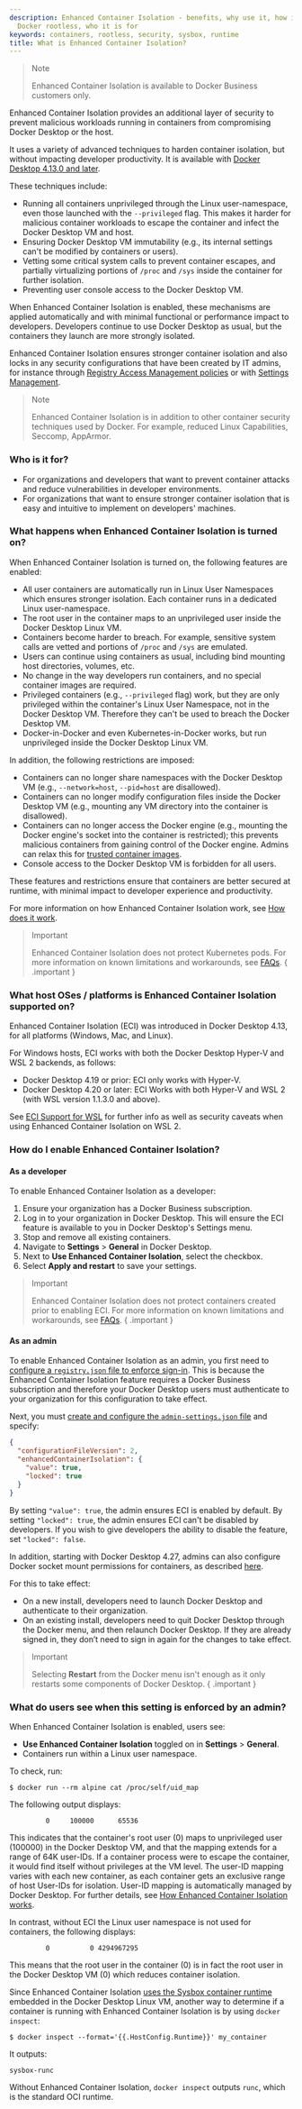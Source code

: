 ```yaml
---
description: Enhanced Container Isolation - benefits, why use it, how it differs to
  Docker rootless, who it is for
keywords: containers, rootless, security, sysbox, runtime
title: What is Enhanced Container Isolation?
---
```


> Note
>
> Enhanced Container Isolation is available to Docker Business customers only.

Enhanced Container Isolation provides an additional layer of security to prevent malicious workloads running in containers from compromising Docker Desktop or the host.

It uses a variety of advanced techniques to harden container isolation, but without impacting developer productivity. It is available with [Docker Desktop 4.13.0 and later](../../release-notes.md).

These techniques include:
- Running all containers unprivileged through the Linux user-namespace, even those launched with the `--privileged` flag. This makes it harder for malicious container workloads to escape the container and infect the Docker Desktop VM and host.
- Ensuring Docker Desktop VM immutability (e.g., its internal settings can't be modified by containers or users).
- Vetting some critical system calls to prevent container escapes, and partially virtualizing portions of `/proc` and `/sys` inside the container for further isolation.
- Preventing user console access to the Docker Desktop VM.

When Enhanced Container Isolation is enabled, these mechanisms are applied automatically and with minimal functional or performance impact to developers. Developers continue to use Docker Desktop as usual, but the containers they launch are more strongly isolated.

Enhanced Container Isolation ensures stronger container isolation and also locks in any security configurations that have been created by IT admins, for instance through [Registry Access Management policies](../../../security/for-admins/registry-access-management.md) or with [Settings Management](../settings-management/index.md).

> Note
>
> Enhanced Container Isolation is in addition to other container security techniques used by Docker. For example, reduced Linux Capabilities, Seccomp, AppArmor.

### Who is it for?

- For organizations and developers that want to prevent container attacks and reduce vulnerabilities in developer environments.
- For organizations that want to ensure stronger container isolation that is easy and intuitive to implement on developers' machines.

### What happens when Enhanced Container Isolation is turned on?

When Enhanced Container Isolation is turned on, the following features are enabled:

- All user containers are automatically run in Linux User Namespaces which ensures stronger isolation. Each container runs in a dedicated Linux user-namespace.
- The root user in the container maps to an unprivileged user inside the Docker Desktop Linux VM.
- Containers become harder to breach. For example, sensitive system calls are vetted and portions of `/proc` and `/sys` are emulated.
- Users can continue using containers as usual, including bind mounting host directories, volumes, etc.
- No change in the way developers run containers, and no special container images are required.
- Privileged containers (e.g., `--privileged` flag) work, but they are only privileged within the container's Linux User Namespace, not in the Docker Desktop VM. Therefore they can't be used to breach the Docker Desktop VM.
- Docker-in-Docker and even Kubernetes-in-Docker works, but run unprivileged inside the Docker Desktop Linux VM.

In addition, the following restrictions are imposed:

- Containers can no longer share namespaces with the Docker Desktop VM (e.g., `--network=host`, `--pid=host` are disallowed).
- Containers can no longer modify configuration files inside the Docker Desktop VM (e.g., mounting any VM directory into the container is disallowed).
- Containers can no longer access the Docker engine (e.g., mounting the Docker engine's socket into the container is restricted); this prevents malicious containers from gaining control of the Docker engine. Admins can relax this for [trusted container images](config.md).
- Console access to the Docker Desktop VM is forbidden for all users.

These features and restrictions ensure that containers are better secured at runtime, with minimal impact to developer experience and productivity.

For more information on how Enhanced Container Isolation work, see [How does it work](how-eci-works.md).

> Important
>
> Enhanced Container Isolation does not protect Kubernetes pods. For more information on known limitations and workarounds, see [FAQs](../../../faq/security/eci-faq.md).
{ .important }

### What host OSes / platforms is Enhanced Container Isolation supported on?

Enhanced Container Isolation (ECI) was introduced in Docker Desktop 4.13, for all platforms (Windows, Mac, and Linux).

For Windows hosts, ECI works with both the Docker Desktop Hyper-V and WSL 2 backends, as follows:

- Docker Desktop 4.19 or prior: ECI only works with Hyper-V.
- Docker Desktop 4.20 or later: ECI Works with both Hyper-V and WSL 2 (with WSL version 1.1.3.0 and above).

See [ECI Support for WSL](limitations.md#eci-support-for-wsl) for further info as well as security caveats when using Enhanced Container Isolation on WSL 2.

### How do I enable Enhanced Container Isolation?

#### As a developer

To enable Enhanced Container Isolation as a developer:
1. Ensure your organization has a Docker Business subscription.
2. Log in to your organization in Docker Desktop. This will ensure the ECI feature is available to you in Docker Desktop's Settings menu.
3. Stop and remove all existing containers.
4. Navigate to **Settings** > **General** in Docker Desktop.
5. Next to **Use Enhanced Container Isolation**, select the checkbox.
6. Select **Apply and restart** to save your settings.

> Important
>
> Enhanced Container Isolation does not protect containers created prior to enabling ECI. For more information on known limitations and workarounds, see [FAQs](../../../faq/security/eci-faq.md).
{ .important }

#### As an admin

To enable Enhanced Container Isolation as an admin, you first need to [configure a `registry.json` file to enforce sign-in](../../../security/for-admins/configure-sign-in.md).
This is because the Enhanced Container Isolation feature requires a Docker
Business subscription and therefore your Docker Desktop users must authenticate
to your organization for this configuration to take effect.

Next, you must [create and configure the `admin-settings.json` file](../settings-management/configure.md) and specify:

```json
{
  "configurationFileVersion": 2,
  "enhancedContainerIsolation": {
    "value": true,
    "locked": true
  }
}
```

By setting `"value": true`, the admin ensures ECI is enabled by default. By
setting `"locked": true`, the admin ensures ECI can't be disabled by
developers. If you wish to give developers the ability to disable the feature,
set `"locked": false`.

In addition, starting with Docker Desktop 4.27, admins can also configure Docker
socket mount permissions for containers, as described [here](config.md).

For this to take effect:

- On a new install, developers need to launch Docker Desktop and authenticate to their organization.
- On an existing install, developers need to quit Docker Desktop through the Docker menu, and then relaunch Docker Desktop. If they are already signed in, they don’t need to sign in again for the changes to take effect.

> Important
>
> Selecting **Restart** from the Docker menu isn't enough as it only restarts some components of Docker Desktop.
{ .important }

### What do users see when this setting is enforced by an admin?

When Enhanced Container Isolation is enabled, users see:
- **Use Enhanced Container Isolation** toggled on in **Settings** > **General**.
- Containers run within a Linux user namespace.

To check, run:

```console
$ docker run --rm alpine cat /proc/self/uid_map
```

The following output displays:

```text
         0     100000      65536
```

This indicates that the container's root user (0) maps to unprivileged user
(100000) in the Docker Desktop VM, and that the mapping extends for a range of
64K user-IDs. If a container process were to escape the container, it would
find itself without privileges at the VM level. The user-ID mapping varies with
each new container, as each container gets an exclusive range of host User-IDs
for isolation. User-ID mapping is automatically managed by Docker Desktop. For
further details, see [How Enhanced Container Isolation works](how-eci-works.md).

In contrast, without ECI the Linux user namespace is not used for containers, the following displays:

```text
         0          0 4294967295
```

This means that the root user in the container (0) is in fact the root user in the Docker Desktop VM (0) which reduces container isolation.

Since Enhanced Container Isolation [uses the Sysbox container runtime](how-eci-works.md) embedded in the Docker Desktop Linux VM, another way to determine if a container is running with Enhanced Container Isolation is by using `docker inspect`:

```console
$ docker inspect --format='{{.HostConfig.Runtime}}' my_container
```

It outputs:

```text
sysbox-runc
```

Without Enhanced Container Isolation, `docker inspect` outputs `runc`, which is the standard OCI runtime.
